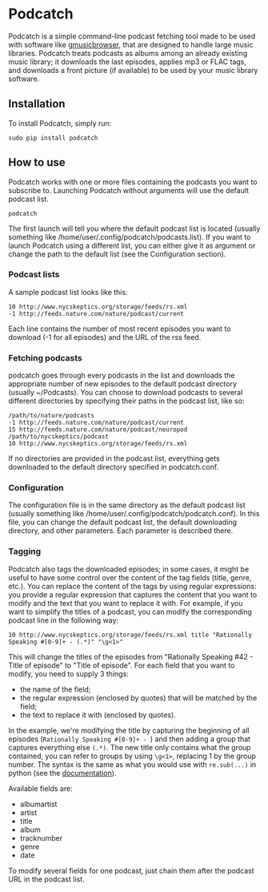 # Podcatch
Podcatch is a simple command-line podcast fetching tool made to be used with software like [gmusicbrowser](http://gmusicbrowser.org/), that are designed to handle large music libraries.
Podcatch treats podcasts as albums among an already existing music library; it downloads the last episodes, applies mp3 or FLAC tags, and downloads a front picture (if available) to be used by your music library software.

## Installation 
To install Podcatch, simply run:
```
sudo pip install podcatch
```

## How to use
Podcatch works with one or more files containing the podcasts you want to subscribe to.
Launching Podcatch without arguments will use the default podcast list.
```
podcatch
```
The first launch will tell you where the default podcast list is located (usually something like /home/user/.config/podcatch/podcasts.list).
If you want to launch Podcatch using a different list, you can either give it as argument or change the path to the default list (see the Configuration section).

### Podcast lists

A sample podcast list looks like this:
```
10 http://www.nycskeptics.org/storage/feeds/rs.xml
-1 http://feeds.nature.com/nature/podcast/current
```
Each line contains the number of most recent episodes you want to download (-1 for all episodes) and the URL of the rss feed.

### Fetching podcasts
podcatch goes through every podcasts in the list and downloads the appropriate number of new episodes to the default podcast directory (usually ~/Podcasts).
You can choose to download podcasts to several different directories by specifying their paths in the podcast list, like so:
```
/path/to/nature/podcasts
-1 http://feeds.nature.com/nature/podcast/current
15 http://feeds.nature.com/nature/podcast/neuropod
/path/to/nycskeptics/podcast
10 http://www.nycskeptics.org/storage/feeds/rs.xml
```
If no directories are provided in the podcast list, everything gets downloaded to the default directory specified in podcatch.conf.

### Configuration

The configuration file is in the same directory as the default podcast list (usually something like /home/user/.config/podcatch/podcatch.conf).
In this file, you can change the default podcast list, the default downloading directory, and other parameters. Each parameter is described there.

### Tagging
Podcatch also tags the downloaded episodes; in some cases, it might be useful to have some control over the content of the tag fields (title, genre, etc.).
You can replace the content of the tags by using regular expressions: you provide a regular expression that captures the content that you want to modify and the text that you want to replace it with.
For example, if you want to simplify the titles of a podcast, you can modify the corresponding podcast line in the following way:
```
10 http://www.nycskeptics.org/storage/feeds/rs.xml title "Rationally Speaking #[0-9]+ - (.*)" "\g<1>"
```
This will change the titles of the episodes from "Rationally Speaking #42 - Title of episode" to "Title of episode".
For each field that you want to modify, you need to supply 3 things: 
- the name of the field;
- the regular expression (enclosed by quotes) that will be matched by the field;
- the text to replace it with (enclosed by quotes).

In the example, we're modifying the title by capturing the beginning of all episodes (`Rationally Speaking #[0-9]+ - `) and then adding a group that captures everything else `(.*)`.
The new title only contains what the group contained, you can refer to groups by using `\g<1>`, replacing 1 by the group number.
The syntax is the same as what you would use with `re.sub(...)` in python (see the [documentation](https://docs.python.org/3.5/library/re.html#re.sub)).

Available fields are:
- albumartist
- artist
- title
- album
- tracknumber
- genre
- date

To modify several fields for one podcast, just chain them after the podcast URL in the podcast list.
